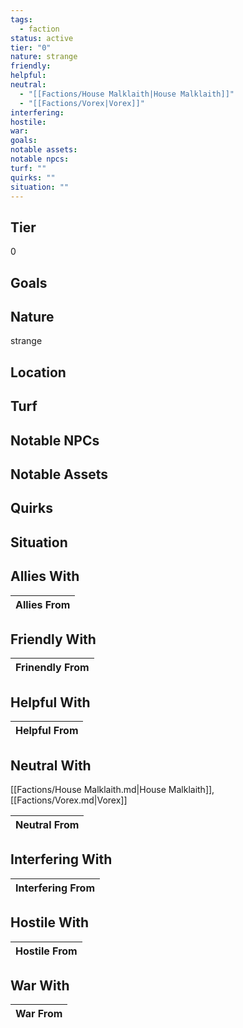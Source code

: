 ```yaml
---
tags:
  - faction
status: active
tier: "0"
nature: strange
friendly: 
helpful: 
neutral:
  - "[[Factions/House Malklaith|House Malklaith]]"
  - "[[Factions/Vorex|Vorex]]"
interfering: 
hostile: 
war: 
goals: 
notable assets: 
notable npcs: 
turf: ""
quirks: ""
situation: ""
---
```

## Tier

0

## Goals



## Nature

strange

## Location



## Turf



## Notable NPCs



## Notable Assets



## Quirks



## Situation



## Allies With



| Allies From |
| ----------- |


## Friendly With



| Frinendly From |
| -------------- |


## Helpful With



| Helpful From |
| ------------ |


## Neutral With

[[Factions/House Malklaith.md|House Malklaith]],[[Factions/Vorex.md|Vorex]]


| Neutral From |
| ------------ |



## Interfering With




| Interfering From |
| ---------------- |



## Hostile With




| Hostile From |
| ------------ |



## War With



| War From |
| -------- |

